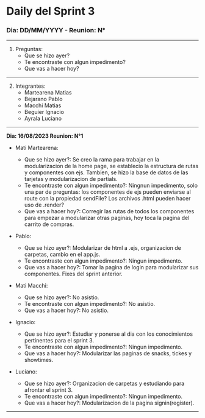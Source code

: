 # Daily del Sprint 3

### Dia: DD/MM/YYYY - Reunion: N°

---

1. Preguntas:
   -  Que se hizo ayer?
   -  Te encontraste con algun impedimento?
   -  Que vas a hacer hoy?

---

2. Integrantes:
   -  Martearena Matias
   -  Bejarano Pablo
   -  Macchi Matias
   -  Beguier Ignacio
   -  Ayrala Luciano

---

**Dia: 16/08/2023 Reunion: N°1**

-  Mati Martearena:

   -  Que se hizo ayer?: Se creo la rama para trabajar en la modularizacion de la home page, se establecio la estructura de rutas y componentes con ejs. Tambien, se hizo la base de datos de las tarjetas y modularizacion de partials.
   -  Te encontraste con algun impedimento?: Ningnun impedimento, solo una par de preguntas: los componentes de ejs pueden enviarse al route con la propiedad sendFile? Los archivos .html pueden hacer uso de .render?
   -  Que vas a hacer hoy?: Corregir las rutas de todos los componentes para empezar a modularizar otras paginas, hoy toca la pagina del carrito de compras.

-  Pablo:

   -  Que se hizo ayer?: Modularizar de html a .ejs, organizacion de carpetas, cambio en el app.js.
   -  Te encontraste con algun impedimento?: Ningun impedimento.
   -  Que vas a hacer hoy?: Tomar la pagina de login para modularizar sus componentes. Fixes del sprint anterior.

-  Mati Macchi:

   -  Que se hizo ayer?: No asistio.
   -  Te encontraste con algun impedimento?: No asistio.
   -  Que vas a hacer hoy?: No asistio.

-  Ignacio:

   -  Que se hizo ayer?: Estudiar y ponerse al dia con los conocimientos pertinentes para el sprint 3.
   -  Te encontraste con algun impedimento?: Ningun impedimento.
   -  Que vas a hacer hoy?: Modularizar las paginas de snacks, tickes y showtimes.

-  Luciano:

   -  Que se hizo ayer?: Organizacion de carpetas y estudiando para afrontar el sprint 3.
   -  Te encontraste con algun impedimento?: Ningun impedimento.
   -  Que vas a hacer hoy?: Modularizacion de la pagina signin(register).

---
